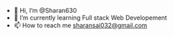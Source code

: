 - 👋 Hi, I’m @Sharan630
- 🌱 I’m currently learning Full stack Web Developement
- 📫 How to reach me sharansai032@gmail.com
  

<!---
Sharan630/Sharan630 is a ✨ special ✨ repository because its `README.md` (this file) appears on your GitHub profile.
You can click the Preview link to take a look at your changes.
--->
